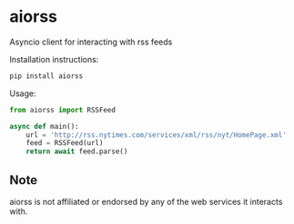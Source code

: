 # aiorss

Asyncio client for interacting with rss feeds

Installation instructions:

```bash
pip install aiorss
```

Usage:
```python
from aiorss import RSSFeed

async def main():
	url = 'http://rss.nytimes.com/services/xml/rss/nyt/HomePage.xml'
	feed = RSSFeed(url)
	return await feed.parse()

```

Note
---------
aiorss is not affiliated or endorsed by any of the web services it interacts with.

